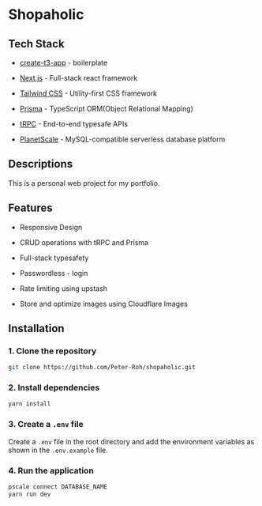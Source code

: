# Shopaholic

## Tech Stack

- [create-t3-app](https://create.t3.gg/) - boilerplate

- [Next.js](https://nextjs.org) - Full-stack react framework

- [Tailwind CSS](https://tailwindcss.com) - Utility-first CSS framework

- [Prisma](https://prisma.io) - TypeScript ORM(Object Relational Mapping)

- [tRPC](https://trpc.io) - End-to-end typesafe APIs

- [PlanetScale](https://planetscale.com) - MySQL-compatible serverless database platform

## Descriptions

This is a personal web project for my portfolio.

## Features

- Responsive Design

- CRUD operations with tRPC and Prisma

- Full-stack typesafety

- Passwordless - login

- Rate limiting using upstash

- Store and optimize images using Cloudflare Images

## Installation

### 1. Clone the repository

```bash
git clone https://github.com/Peter-Roh/shopaholic.git
```

### 2. Install dependencies

```bash
yarn install
```

### 3. Create a `.env` file

Create a `.env` file in the root directory and add the environment variables as shown in the `.env.example` file.

### 4. Run the application

```bash
pscale connect DATABASE_NAME
yarn run dev
```
